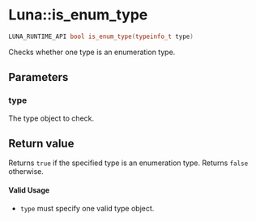 # Luna::is_enum_type

```c++
LUNA_RUNTIME_API bool is_enum_type(typeinfo_t type)
```

Checks whether one type is an enumeration type. 



## Parameters
### type
The type object to check. 

## Return value
Returns `true` if the specified type is an enumeration type. Returns `false` otherwise. 

#### Valid Usage
* `type` must specify one valid type object. 

